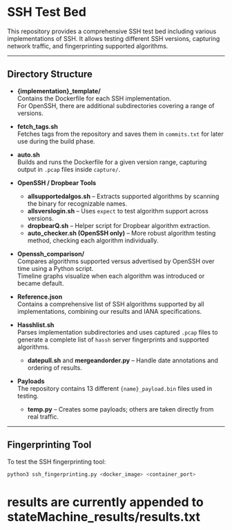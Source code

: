 # SSH Test Bed

This repository provides a comprehensive SSH test bed including various implementations of SSH. It allows testing different SSH versions, capturing network traffic, and fingerprinting supported algorithms.

---

## Directory Structure

- **{implementation}_template/**  
  Contains the Dockerfile for each SSH implementation.  
  For OpenSSH, there are additional subdirectories covering a range of versions.

- **fetch_tags.sh**  
  Fetches tags from the repository and saves them in `commits.txt` for later use during the build phase.

- **auto.sh**  
  Builds and runs the Dockerfile for a given version range, capturing output in `.pcap` files inside `capture/`.

- **OpenSSH / Dropbear Tools**  
  - **allsupportedalgos.sh** – Extracts supported algorithms by scanning the binary for recognizable names.  
  - **allsverslogin.sh** – Uses `expect` to test algorithm support across versions.  
  - **dropbearQ.sh** – Helper script for Dropbear algorithm extraction.  
  - **auto_checker.sh (OpenSSH only)** – More robust algorithm testing method, checking each algorithm individually.

- **Openssh_comparison/**  
  Compares algorithms supported versus advertised by OpenSSH over time using a Python script.  
  Timeline graphs visualize when each algorithm was introduced or became default.

- **Reference.json**  
  Contains a comprehensive list of SSH algorithms supported by all implementations, combining our results and IANA specifications.

- **Hasshlist.sh**  
  Parses implementation subdirectories and uses captured `.pcap` files to generate a complete list of `hassh` server fingerprints and supported algorithms.  
  - **datepull.sh** and **mergeandorder.py** – Handle date annotations and ordering of results.

- **Payloads**  
  The repository contains 13 different `{name}_payload.bin` files used in testing.  
  - **temp.py** – Creates some payloads; others are taken directly from real traffic.

---

## Fingerprinting Tool

To test the SSH fingerprinting tool:

```bash
python3 ssh_fingerprinting.py <docker_image> <container_port>
```
# results are currently appended to stateMachine_results/results.txt
